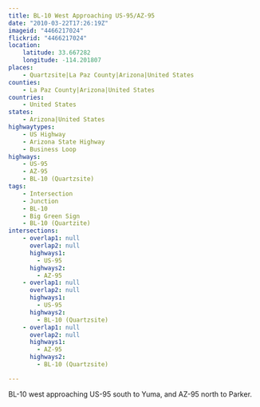 ```yaml
---
title: BL-10 West Approaching US-95/AZ-95
date: "2010-03-22T17:26:19Z"
imageid: "4466217024"
flickrid: "4466217024"
location:
    latitude: 33.667282
    longitude: -114.201807
places:
    - Quartzsite|La Paz County|Arizona|United States
counties:
    - La Paz County|Arizona|United States
countries:
    - United States
states:
    - Arizona|United States
highwaytypes:
    - US Highway
    - Arizona State Highway
    - Business Loop
highways:
    - US-95
    - AZ-95
    - BL-10 (Quartzsite)
tags:
    - Intersection
    - Junction
    - BL-10
    - Big Green Sign
    - BL-10 (Quartzite)
intersections:
    - overlap1: null
      overlap2: null
      highways1:
        - US-95
      highways2:
        - AZ-95
    - overlap1: null
      overlap2: null
      highways1:
        - US-95
      highways2:
        - BL-10 (Quartzsite)
    - overlap1: null
      overlap2: null
      highways1:
        - AZ-95
      highways2:
        - BL-10 (Quartzsite)

---
```

BL-10 west approaching US-95 south to Yuma, and AZ-95 north to Parker.